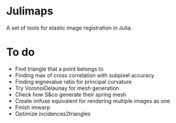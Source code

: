 # Julimaps
A set of tools for elastic image registration in Julia.

# To do
* Find triangle that a point belongs to
* Finding max of cross correlation with subpixel accuracy
* Finding eignevalue ratio for principal curvature
* Try VoronoiDelaunay for mesh generation
* Check how S&co generate their spring mesh
* Create imfuse equivalent for rendering multiple images as one
* Finish imwarp
* Optimize incidences2triangles
